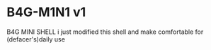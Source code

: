 # B4G-M1N1 v1
B4G MINI SHELL
i just modified this shell and make comfortable for (defacer's)daily use
